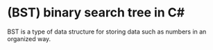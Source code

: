#  (BST) binary search tree in C#

BST is a type of data structure for storing data such as numbers in an organized way. 